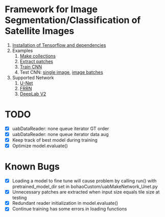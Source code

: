 # Framework for Image Segmentation/Classification of Satellite Images
1. [Installation of Tensorflow and dependencies](https://github.com/bohaohuang/aml-docs/blob/master/install_tensorflow.ipynb)
2. Examples
    1. [Make collections](./%5Dexamples/examplescript_SetCollectionAndProcessTiles.ipynb)
    2. [Extract patches](./%5Dexamples/examplescript_extractPatches.py)
    3. [Train CNN](./%5Dexamples/examplescript_train_unet_inria.py)
    4. Test CNN: [single image](./%5Dexamples/examplescript_test_pretrained_model.ipynb), [image batches](./%5Dexamples/examplescript_test_pretrained_model_inria.py)
3. Supported Network
    1. [U-Net](./bohaoCustom/uabMakeNetwork_UNet.py)
    2. [FRRN](./bohaoCustom/uabMakeNetwork_FRRN.py)
    3. [DeepLab V2](./bohaoCustom/uabMakeNetwork_DeepLabV2.py)

# TODO
- [X] uabDataReader: none queue iterator GT order
- [X] uabDataReader: none queue iterator data aug
- [X] Keep track of best model during training
- [X] Optimize model.evaluate()

# Known Bugs
- [X] Loading a model to fine tune will cause problem by calling run() with pretrained_model_dir set in bohaoCustom/uabMakeNetwork_Unet.py
- [X] Unnecessary patches are extracted when input size equals tile size at testing
- [X] Redundant reader initialization in model.evaluate()
- [X] Continue training has some errors in loading functions